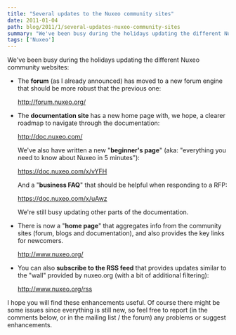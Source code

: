 ```yaml
---
title: "Several updates to the Nuxeo community sites"
date: 2011-01-04
path: blog/2011/1/several-updates-nuxeo-community-sites
summary: "We've been busy during the holidays updating the different Nuxeo community websites: The forum (as I already announced) has moved to a new forum engine that should be more robust that the previous one: http://forum.nuxeo.org/ The documentation site has a new home page with, we hope, a clearer roadmap to navigate through the documentation: http://doc.nuxeo.com/ We've also have written a new \"beginner's page\" (aka: \"everything you need to know about Nuxeo in 5 minutes\"): https://doc.nuxeo.com/x/vYFH And a \"business FAQ\" that should be helpful when responding to a RFP: https://doc.nuxeo.com/x/uAwz We're still busy updating other parts of the documentation."
tags: ['Nuxeo']
---
```


<p>We've been busy during the holidays updating the different Nuxeo community websites:</p>

<ul>

<li><p>The <strong>forum</strong> (as I already announced) has moved to a new forum engine that should be more robust that the previous one:</p>

<p><a href="http://forum.nuxeo.org/">http://forum.nuxeo.org/</a></p></li>

<li><p>The <strong>documentation site</strong> has a new home page with, we hope, a clearer roadmap to navigate through the documentation:</p>

<p><a href="http://doc.nuxeo.com/">http://doc.nuxeo.com/</a></p>

<p>We've also have written a new "<strong>beginner's page</strong>" (aka: "everything you need to know about Nuxeo in 5 minutes"):</p>

<p><a href="https://doc.nuxeo.com/x/vYFH">https://doc.nuxeo.com/x/vYFH</a></p>


<p>And a "<strong>business FAQ</strong>" that should be helpful when responding to a RFP:</p>

<p><a href="https://doc.nuxeo.com/x/uAwz">https://doc.nuxeo.com/x/uAwz</a></p>

<p>We're still busy updating other parts of the documentation.</p></li>

<li><p>There is now a "<strong>home page</strong>" that aggregates info from the community sites (forum, blogs and documentation), and also provides the key links for newcomers.</p>

<p><a href="http://www.nuxeo.org/">http://www.nuxeo.org/</a></p></li>

<li><p>You can also <strong>subscribe to the RSS feed</strong> that provides updates similar to the "wall" provided by nuxeo.org (with a bit of additional filtering):</p>

<p><a href="http://www.nuxeo.org/rss">http://www.nuxeo.org/rss</a></p></li>

</ul>

<p>I hope you will find these enhancements useful. Of course there might be some issues since everything is still new, so feel free to report (in the comments below, or in the mailing list / the forum) any problems or suggest enhancements.</p>


